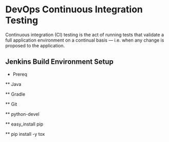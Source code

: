 # DevOps Continuous Integration Testing

Continuous integration (CI) testing is the act of running tests that validate a full application environment on a continual basis — i.e. when any change is proposed to the application. 

## Jenkins Build Environment Setup

* Prereq

** Java

** Gradle

** Git

** python-devel

** easy_install pip

** pip install -y tox
